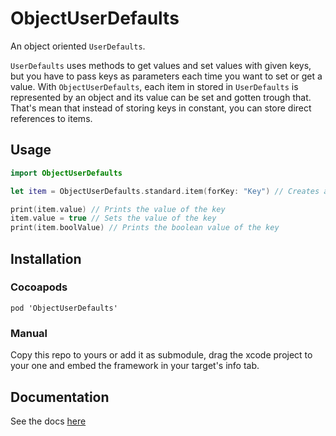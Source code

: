 # ObjectUserDefaults

An object oriented `UserDefaults`.

`UserDefaults` uses methods to get values and set values with given keys, but you have to pass keys as parameters each time you want to set or get a value. With `ObjectUserDefaults`, each item in stored in `UserDefaults` is represented by an object and its value can be set and gotten trough that. That's mean that instead of storing keys in constant, you can store direct references to items.

## Usage

```swift
import ObjectUserDefaults

let item = ObjectUserDefaults.standard.item(forKey: "Key") // Creates a reference to the key "Key"

print(item.value) // Prints the value of the key
item.value = true // Sets the value of the key
print(item.boolValue) // Prints the boolean value of the key
```

## Installation

### Cocoapods

`pod 'ObjectUserDefaults'`

### Manual

Copy this repo to yours or add it as submodule, drag the xcode project to your one and embed the framework in your target's info tab.

## Documentation

See the docs [here](https://coldgrub1384.github.io/ObjectUserDefaults)
